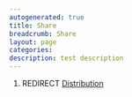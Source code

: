 ```yaml
---
autogenerated: true
title: Share
breadcrumb: Share
layout: page
categories: 
description: test description
---
```


1.  REDIRECT [Distribution](Distribution)
